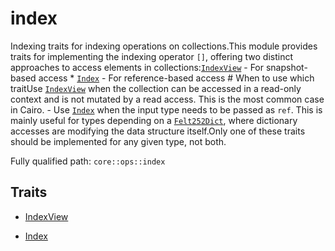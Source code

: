 # index

Indexing traits for indexing operations on collections.This module provides traits for implementing the indexing operator `[]`, offering two distinct approaches to access elements in collections:[`IndexView`](./core-ops-index-IndexView.md) - For snapshot-based access * [`Index`](./core-ops-index-Index.md) - For reference-based access  # When to use which traitUse [`IndexView`](./core-ops-index-IndexView.md) when the collection can be accessed in a read-only context and is not mutated by a read access. This is the most common case in Cairo. - Use [`Index`](./core-ops-index-Index.md) when the input type needs to be passed as `ref`. This is mainly useful for types depending on a [`Felt252Dict`](./core-dict-Felt252Dict.md), where dictionary accesses are modifying the data structure itself.Only one of these traits should be implemented for any given type, not both.

Fully qualified path: `core::ops::index`

## Traits

- [IndexView](./core-ops-index-IndexView.md)

- [Index](./core-ops-index-Index.md)

